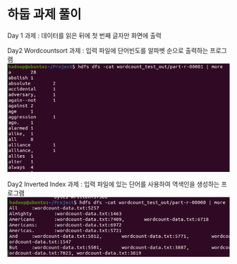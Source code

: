 # 하둡 과제 풀이 
Day 1 과제 : 데이터를 읽은 뒤에 첫 번째 글자만 화면에 출력

Day2 Wordcountsort 과제 : 입력 파일에 단어빈도를 알파벳 순으로 출력하는 프로그램
![day2_wordcountsort](./readme/day2_wordcountsort.png)

Day2 Inverted Index 과제 : 입력 파일에 있는 단어를 사용하여 역색인을 생성하는 프로그램
![day2_invertedindex](./readme/day2_invertedindex.png)